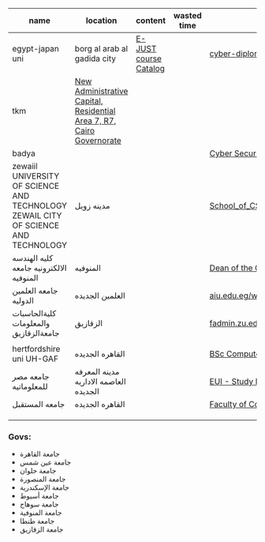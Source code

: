 
| name                                                                                  | location                                                                                                     | content                                                                  | wasted  time | link                                                                                                                                                                                                                                                                 | price |
| ------------------------------------------------------------------------------------- | ------------------------------------------------------------------------------------------------------------ | ------------------------------------------------------------------------ | ------------ | -------------------------------------------------------------------------------------------------------------------------------------------------------------------------------------------------------------------------------------------------------------------- | ----- |
| egypt-japan uni                                                                       | borg al arab al gadida city                                                                                  | [E-JUST course Catalog](https://catalog.ejust.edu.eg/undergraduate/CSIT) |              | [cyber-diploma.ejust.edu.eg/assets/cyber security (1).pdf](https://cyber-diploma.ejust.edu.eg/assets/cyber%20security%20(1).pdf)                                                                                                                                     |       |
| tkm                                                                                   | [New Administrative Capital, Residential Area 7, R7, Cairo Governorate](https://g.page/knowledgehubeg?share) |                                                                          |              |                                                                                                                                                                                                                                                                      |       |
| badya                                                                                 |                                                                                                              |                                                                          |              | [Cyber Security - Badya University](https://badyauni.edu.eg/programs/cyber-security/)                                                                                                                                                                                |       |
| zewaiil UNIVERSITY OF SCIENCE AND TECHNOLOGY<br>ZEWAIL CITY OF SCIENCE AND TECHNOLOGY | مدينه زويل                                                                                                   |                                                                          |              | [School\_of\_CSAI\_-\_Course\_Catalog\_2023.pdf](https://www.zewailcity.edu.eg/media-library/PDFs/School_of_CSAI_-_Course_Catalog_2023.pdf)                                                                                                                          |       |
| كليه الهندسه الالكترونيه جامعه المنوفيه                                               | المنوفيه                                                                                                     |                                                                          |              | [Dean of the College Faculty of Electronic Engineering in Menouf](https://www.menofia.edu.eg/fee/View/126120/en)                                                                                                                                                     |       |
| جامعه العلمين الدوليه                                                                 | العلمين الجديده                                                                                              |                                                                          |              | [aiu.edu.eg/wp-content/uploads/2021/01/Catalog-of-course-description.pdf](https://aiu.edu.eg/wp-content/uploads/2021/01/Catalog-of-course-description.pdf)                                                                                                           |       |
| كليةالحاسبات والمعلومات<br>جامعةالزقازيق                                              | الزقازيق                                                                                                     |                                                                          |              | [fadmin.zu.edu.eg/UpFiles/Articles/155923\_85\_154\_AR\_20200920011249\_940.pdf](http://www.fadmin.zu.edu.eg/UpFiles/Articles/155923_85_154_AR_20200920011249_940.pdf)                                                                                               |       |
|                                                                                       |                                                                                                              |                                                                          |              |                                                                                                                                                                                                                                                                      |       |
| hertfordshire uni UH-GAF                                                              | القاهره الجديده                                                                                              |                                                                          |              | [BSc Computer Science (Cyber Security and Networks)](https://www.gaf.edu.eg/programmes/bsc-computer-science-cyber-security-and-networks?fbclid=IwZXh0bgNhZW0CMTAAAR2XGKVxcsIJoVD-3xpunN2TrKs2erH6BPVdmb50-56EP1NWvuihOfpanf8_aem_tBpJO44qq-gcKJZlgOkNVQ)             |       |
| جامعه مصر للمعلوماتيه                                                                 | مدينه المعرفه العاصمه الاداريه الجديده                                                                       |                                                                          |              | [EUI - Study Plan for Computing and Information sciences](https://eui.edu.eg/en/study-plan-for-computing-and-information-sciences/?fbclid=IwZXh0bgNhZW0CMTAAAR19tfpBAPR4W01YK2YEGM_8XwdcN-bcj5b8rWqbmAaMWDeqSgQCGEMHS5U_aem_E-f_IOpDEtVYzZFqpXIhUQ)                  |       |
| جامعه المستقبل                                                                        | القاهره الجديده                                                                                              |                                                                          |              | [Faculty of Computers & Information Technology \| Cyberse...](https://computerscience.fue.edu.eg/computerscience/departments/cyper_security_program?fbclid=IwZXh0bgNhZW0CMTAAAR0YEtoVSuW_RjWXRF10SGfNiArzptJZ9mVl4Oxoj-Kir5x-iAEU7g61dBo_aem_oeR1WZxnjbOH5kiYMQpIgQ) |       |
|                                                                                       |                                                                                                              |                                                                          |              |                                                                                                                                                                                                                                                                      |       |
|                                                                                       |                                                                                                              |                                                                          |              |                                                                                                                                                                                                                                                                      |       |
|                                                                                       |                                                                                                              |                                                                          |              |                                                                                                                                                                                                                                                                      |       |






### Govs: 
- جامعة القاهرة
- جامعة عين شمس
- جامعة حلوان
- جامعة المنصورة
- جامعة الإسكندرية
- جامعة أسيوط
- جامعة سوهاج
- جامعة المنوفية
- جامعة طنطا
- جامعة الزقازيق